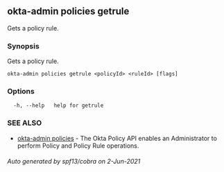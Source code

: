 ## okta-admin policies getrule

Gets a policy rule.

### Synopsis

Gets a policy rule.

```
okta-admin policies getrule <policyId> <ruleId> [flags]
```

### Options

```
  -h, --help   help for getrule
```

### SEE ALSO

* [okta-admin policies](okta-admin_policies.md)	 - The Okta Policy API enables an Administrator to perform Policy and Policy Rule operations.

###### Auto generated by spf13/cobra on 2-Jun-2021
